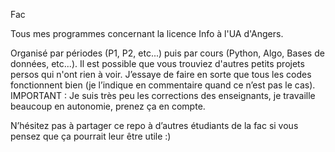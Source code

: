 Fac

Tous mes programmes concernant la licence Info à l'UA d'Angers.

Organisé par périodes (P1, P2, etc...) puis par cours (Python, Algo, Bases de données, etc...).
Il est possible que vous trouviez d'autres petits projets persos qui n'ont rien à voir.
J’essaye de faire en sorte que tous les codes fonctionnent bien (je l’indique en commentaire quand ce n’est pas le cas).
IMPORTANT : Je suis très peu les corrections des enseignants, je travaille beaucoup en autonomie, prenez ça en compte.

N’hésitez pas à partager ce repo à d’autres étudiants de la fac si vous pensez que ça pourrait leur être utile :)
